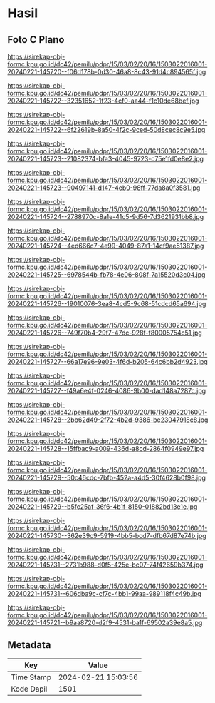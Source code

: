 # Hasil

## Foto C Plano

https://sirekap-obj-formc.kpu.go.id/dc42/pemilu/pdpr/15/03/02/20/16/1503022016001-20240221-145720--f06d178b-0d30-46a8-8c43-91d4c894565f.jpg

https://sirekap-obj-formc.kpu.go.id/dc42/pemilu/pdpr/15/03/02/20/16/1503022016001-20240221-145722--32351652-1f23-4cf0-aa44-f1c10de68bef.jpg

https://sirekap-obj-formc.kpu.go.id/dc42/pemilu/pdpr/15/03/02/20/16/1503022016001-20240221-145722--6f22619b-8a50-4f2c-9ced-50d8cec8c9e5.jpg

https://sirekap-obj-formc.kpu.go.id/dc42/pemilu/pdpr/15/03/02/20/16/1503022016001-20240221-145723--21082374-bfa3-4045-9723-c75e1fd0e8e2.jpg

https://sirekap-obj-formc.kpu.go.id/dc42/pemilu/pdpr/15/03/02/20/16/1503022016001-20240221-145723--90497141-d147-4eb0-98ff-77da8a0f3581.jpg

https://sirekap-obj-formc.kpu.go.id/dc42/pemilu/pdpr/15/03/02/20/16/1503022016001-20240221-145724--2788970c-8a1e-41c5-9d56-7d3621931bb8.jpg

https://sirekap-obj-formc.kpu.go.id/dc42/pemilu/pdpr/15/03/02/20/16/1503022016001-20240221-145724--4ed666c7-4e99-4049-87a1-14cf9ae51387.jpg

https://sirekap-obj-formc.kpu.go.id/dc42/pemilu/pdpr/15/03/02/20/16/1503022016001-20240221-145725--6978544b-fb78-4e06-808f-7a15520d3c04.jpg

https://sirekap-obj-formc.kpu.go.id/dc42/pemilu/pdpr/15/03/02/20/16/1503022016001-20240221-145726--19010076-3ea8-4cd5-9c68-51cdcd65a694.jpg

https://sirekap-obj-formc.kpu.go.id/dc42/pemilu/pdpr/15/03/02/20/16/1503022016001-20240221-145726--749f70b4-29f7-47dc-928f-f80005754c51.jpg

https://sirekap-obj-formc.kpu.go.id/dc42/pemilu/pdpr/15/03/02/20/16/1503022016001-20240221-145727--66a17e96-9e03-4f6d-b205-64c6bb2d4923.jpg

https://sirekap-obj-formc.kpu.go.id/dc42/pemilu/pdpr/15/03/02/20/16/1503022016001-20240221-145727--f49a6e4f-0246-4086-9b00-dad148a7287c.jpg

https://sirekap-obj-formc.kpu.go.id/dc42/pemilu/pdpr/15/03/02/20/16/1503022016001-20240221-145728--2bb62d49-2f72-4b2d-9386-be23047918c8.jpg

https://sirekap-obj-formc.kpu.go.id/dc42/pemilu/pdpr/15/03/02/20/16/1503022016001-20240221-145728--15ffbac9-a009-436d-a8cd-2864f0949e97.jpg

https://sirekap-obj-formc.kpu.go.id/dc42/pemilu/pdpr/15/03/02/20/16/1503022016001-20240221-145729--50c46cdc-7bfb-452a-a4d5-30f4628b0f98.jpg

https://sirekap-obj-formc.kpu.go.id/dc42/pemilu/pdpr/15/03/02/20/16/1503022016001-20240221-145729--b5fc25af-36f6-4b1f-8150-01882bd13e1e.jpg

https://sirekap-obj-formc.kpu.go.id/dc42/pemilu/pdpr/15/03/02/20/16/1503022016001-20240221-145730--362e39c9-5919-4bb5-bcd7-dfb67d87e74b.jpg

https://sirekap-obj-formc.kpu.go.id/dc42/pemilu/pdpr/15/03/02/20/16/1503022016001-20240221-145731--2731b988-d0f5-425e-bc07-74f42659b374.jpg

https://sirekap-obj-formc.kpu.go.id/dc42/pemilu/pdpr/15/03/02/20/16/1503022016001-20240221-145731--606dba9c-cf7c-4bb1-99aa-989118f4c49b.jpg

https://sirekap-obj-formc.kpu.go.id/dc42/pemilu/pdpr/15/03/02/20/16/1503022016001-20240221-145721--b9aa8720-d2f9-4531-ba1f-69502a39e8a5.jpg


## Metadata

| Key        | Value               |
| ---------- | ------------------- |
| Time Stamp | 2024-02-21 15:03:56 |
| Kode Dapil | 1501                |



